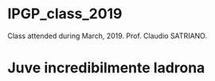 # IPGP_class_2019

Class attended during March, 2019. Prof. Claudio SATRIANO.

# Juve incredibilmente ladrona
